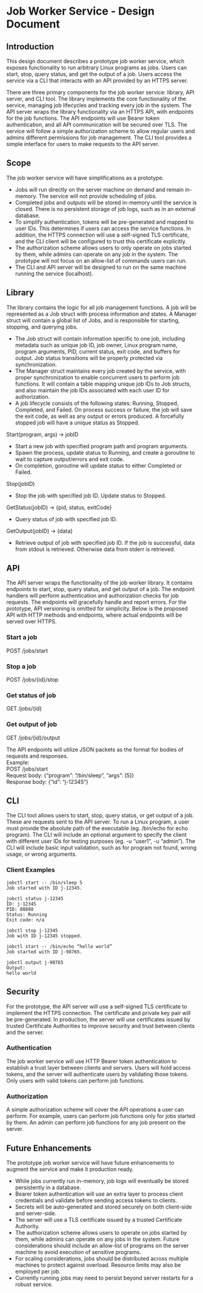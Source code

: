 # Job Worker Service \- Design Document

## Introduction

This design document describes a prototype job worker service, which exposes functionality to run arbitrary Linux programs as jobs. Users can start, stop, query status, and get the output of a job. Users access the service via a CLI that interacts with an API provided by an HTTPS server.

There are three primary components for the job worker service: library, API server, and CLI tool. The library implements the core functionality of the service, managing job lifecycles and tracking every job in the system. The API server wraps the library functionality via an HTTPS API, with endpoints for the job functions. The API endpoints will use Bearer token authentication, and all API communication will be secured over TLS. The service will follow a simple authorization scheme to allow regular users and admins different permissions for job management. The CLI tool provides a simple interface for users to make requests to the API server.

## Scope

The job worker service will have simplifications as a prototype.

* Jobs will run directly on the server machine on demand and remain in-memory. The service will not provide scheduling of jobs.  
* Completed jobs and outputs will be stored in-memory until the service is closed. There is no persistent storage of job logs, such as in an external database.  
* To simplify authentication, tokens will be pre-generated and mapped to user IDs. This determines if users can access the service functions. In addition, the HTTPS connection will use a self-signed TLS certificate, and the CLI client will be configured to trust this certificate explicitly.  
* The authorization scheme allows users to only operate on jobs started by them, while admins can operate on any job in the system. The prototype will not focus on an allow-list of commands users can run.  
* The CLI and API server will be designed to run on the same machine running the service (localhost).

## Library

The library contains the logic for all job management functions. A job will be represented as a Job struct with process information and states. A Manager struct will contain a global list of Jobs, and is responsible for starting, stopping, and querying jobs.

* The Job struct will contain information specific to one job, including metadata such as unique job ID, job owner, Linux program name, program arguments, PID, current status, exit code, and buffers for output. Job status transitions will be properly protected via synchronization.  
* The Manager struct maintains every job created by the service, with proper synchronization to enable concurrent users to perform job functions. It will contain a table mapping unique job IDs to Job structs, and also maintain the job IDs associated with each user ID for authorization.   
* A job lifecycle consists of the following states: Running, Stopped, Completed, and Failed. On process success or failure, the job will save the exit code, as well as any output or errors produced. A forcefully stopped job will have a unique status as Stopped.


Start(program, args) → jobID

* Start a new job with specified program path and program arguments.  
* Spawn the process, update status to Running, and create a goroutine to wait to capture output/errors and exit code.   
* On completion, goroutine will update status to either Completed or Failed.

Stop(jobID)

* Stop the job with specified job ID. Update status to Stopped.

GetStatus(jobID) → {pid, status, exitCode}

* Query status of job with specified job ID.

GetOutput(jobID) → {data}

* Retrieve output of job with specified job ID. If the job is successful, data from stdout is retrieved. Otherwise data from stderr is retrieved.

## API

The API server wraps the functionality of the job worker library. It contains endpoints to start, stop, query status, and get output of a job. The endpoint handlers will perform authentication and authorization checks for job requests. The endpoints will gracefully handle and report errors. For the prototype, API versioning is omitted for simplicity. Below is the proposed API with HTTP methods and endpoints, where actual endpoints will be served over HTTPS.

### Start a job

POST /jobs/start

### Stop a job

POST /jobs/{id}/stop

### Get status of job

GET /jobs/{id}

### Get output of job

GET /jobs/{id}/output

The API endpoints will utilize JSON packets as the format for bodies of requests and responses.  
Example:  
POST /jobs/start  
Request body: {“program”: “/bin/sleep”, “args”: \[5\]}  
Response body: {“id”: “j-12345”}

## CLI

The CLI tool allows users to start, stop, query status, or get output of a job. These are requests sent to the API server. To run a Linux program, a user must provide the absolute path of the executable (eg. /bin/echo for echo program). The CLI will include an optional argument to specify the client with different user IDs for testing purposes (eg. \-u “user1”, \-u “admin”). The CLI will include basic input validation, such as for program not found, wrong usage, or wrong arguments.

### Client Examples

`jobctl start -- /bin/sleep 5`  
`Job started with ID j-12345.`

`jobctl status j-12345`  
`ID: j-12345`  
`PID: 88888`  
`Status: Running`  
`Exit code: n/a`

`jobctl stop j-12345`  
`Job with ID j-12345 stopped.`

`jobctl start -- /bin/echo “hello world”`  
`Job started with ID j-98765.`

`jobctl output j-98765`  
`Output:`  
`hello world`

## Security

For the prototype, the API server will use a self-signed TLS certificate to implement the HTTPS connection. The certificate and private key pair will be pre-generated. In production, the server will use certificates issued by trusted Certificate Authorities to improve security and trust between clients and the server.

### Authentication

The job worker service will use HTTP Bearer token authentication to establish a trust layer between clients and servers. Users will hold access tokens, and the server will authenticate users by validating those tokens. Only users with valid tokens can perform job functions.

### Authorization

A simple authorization scheme will cover the API operations a user can perform. For example, users can perform job functions only for jobs started by them. An admin can perform job functions for any job present on the server.

## Future Enhancements

The prototype job worker service will have future enhancements to augment the service and make it production ready.

* While jobs currently run in-memory, job logs will eventually be stored persistently in a database.  
* Bearer token authentication will use an extra layer to process client credentials and validate before sending access tokens to clients.  
* Secrets will be auto-generated and stored securely on both client-side and server-side.  
* The server will use a TLS certificate issued by a trusted Certificate Authority.  
* The authorization scheme allows users to operate on jobs started by them, while admins can operate on any jobs in the system. Future considerations should include an allow-list of programs on the server machine to avoid execution of sensitive programs.  
* For scaling considerations, jobs should be distributed across multiple machines to protect against overload. Resource limits may also be employed per job.  
* Currently running jobs may need to persist beyond server restarts for a robust service.

